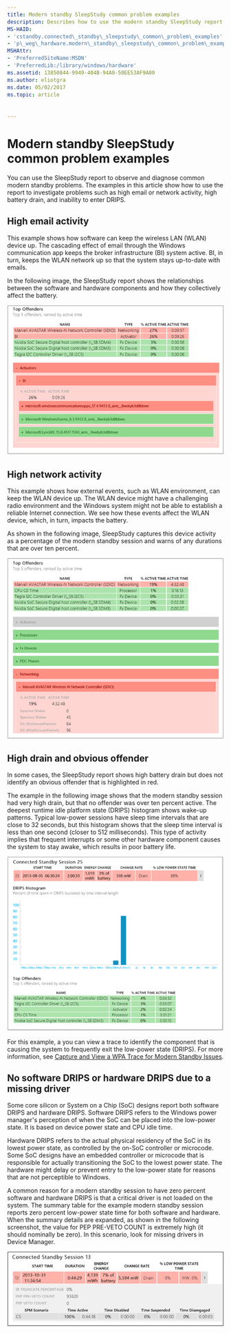 ```yaml
---
title: Modern standby SleepStudy common problem examples
description: Describes how to use the modern standby SleepStudy report to investigate problems such as high email or network activity, high battery drain, and inability to enter DRIPS.
MS-HAID:
- 'cstandby.connected\_standby\_sleepstudy\_common\_problem\_examples'
- 'p\_weg\_hardware.modern\_standby\_sleepstudy\_common\_problem\_examples'
MSHAttr:
- 'PreferredSiteName:MSDN'
- 'PreferredLib:/library/windows/hardware'
ms.assetid: 13850844-9949-404B-94A0-50EE53AF9A00
ms.author: eliotgra
ms.date: 05/02/2017
ms.topic: article


---
```


# Modern standby SleepStudy common problem examples


You can use the SleepStudy report to observe and diagnose common modern standby problems. The examples in this article show how to use the report to investigate problems such as high email or network activity, high battery drain, and inability to enter DRIPS.

## High email activity


This example shows how software can keep the wireless LAN (WLAN) device up. The cascading effect of email through the Windows communication app keeps the broker infrastructure (BI) system active. BI, in turn, keeps the WLAN network up so that the system stays up-to-date with emails.

In the following image, the SleepStudy report shows the relationships between the software and hardware components and how they collectively affect the battery.

![sleep study report - relationships between components](../images/sleepstudyhighemailactivity.png)

## High network activity


This example shows how external events, such as WLAN environment, can keep the WLAN device up. The WLAN device might have a challenging radio environment and the Windows system might not be able to establish a reliable Internet connection. We see how these events affect the WLAN device, which, in turn, impacts the battery.

As shown in the following image, SleepStudy captures this device activity as a percentage of the modern standby session and warns of any durations that are over ten percent.

![sleep study report - high network activity](../images/sleepstudyhighnetworkactivity.png)

## High drain and obvious offender


In some cases, the SleepStudy report shows high battery drain but does not identify an obvious offender that is highlighted in red.

The example in the following image shows that the modern standby session had very high drain, but that no offender was over ten percent active. The deepest runtime idle platform state (DRIPS) histogram shows wake-up patterns. Typical low-power sessions have sleep time intervals that are close to 32 seconds, but this histogram shows that the sleep time interval is less than one second (closer to 512 milliseconds). This type of activity implies that frequent interrupts or some other hardware component causes the system to stay awake, which results in poor battery life.

![sleep study report - high drain example](../images/sleepstudyhighdrainnooffender.png)

For this example, a you can view a trace to identify the component that is causing the system to frequently exit the low-power state (DRIPS). For more information, see [Capture and View a WPA Trace for Modern Standby Issues](capture-and-view-a-wpa-trace-for-modern-standby-diagnostics.md).

## No software DRIPS or hardware DRIPS due to a missing driver


Some core silicon or System on a Chip (SoC) designs report both software DRIPS and hardware DRIPS. Software DRIPS refers to the Windows power manager's perception of when the SoC can be placed into the low-power state. It is based on device power state and CPU idle time.

Hardware DRIPS refers to the actual physical residency of the SoC in its lowest power state, as controlled by the on-SoC controller or microcode. Some SoC designs have an embedded controller or microcode that is responsible for actually transitioning the SoC to the lowest power state. The hardware might delay or prevent entry to the low-power state for reasons that are not perceptible to Windows.

A common reason for a modern standby session to have zero percent software and hardware DRIPS is that a critical driver is not loaded on the system. The summary table for the example modern standby session reports zero percent low-power state time for both software and hardware. When the summary details are expanded, as shown in the following screenshot, the value for PEP PRE-VETO COUNT is extremely high (it should nominally be zero). In this scenario, look for missing drivers in Device Manager.

![summary table](../images/summarytablemissingdriver.png)

 

 






